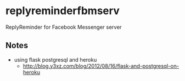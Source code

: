 # replyreminderfbmserv
ReplyReminder for Facebook Messenger server

## Notes
- using flask postgresql and heroku
    - http://blog.y3xz.com/blog/2012/08/16/flask-and-postgresql-on-heroku
